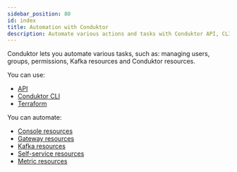 ```yaml
---
sidebar_position: 80
id: index
title: Automation with Conduktor
description: Automate various actions and tasks with Conduktor API, CLI and Terraform
---
```


Conduktor lets you automate various tasks, such as: managing users, groups, permissions, Kafka resources and Conduktor resources.

You can use:

- [API](/guides/conduktor-in-production/automate/api-automation)
- [Conduktor CLI](/guides/conduktor-in-production/automate/cli-automation)
- [Terraform](/guides/conduktor-in-production/automate/terraform-automation)

You can automate:

- [Console resources](/guides/reference/console-reference)
- [Gateway resources](/guides/reference/gateway-reference)
- [Kafka resources](/guides/reference/kafka-reference)
- [Self-service resources](/guides/reference/self-service-reference)
- [Metric resources](/guides/reference/metric-reference)

